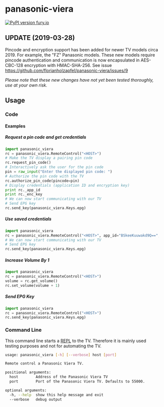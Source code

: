 # panasonic-viera

[![PyPI version fury.io](https://badge.fury.io/py/panasonic-viera.svg)](https://pypi.org/project/panasonic-viera/)

## UPDATE (2019-03-28)

Pincode and encryption support has been added for newer TV models circa 2019. For example, the "FZ" Panasonic models. These new models require pincode authentication and communication is now encapsulated in AES-CBC-128 encryption with HMAC-SHA-256. See issue https://github.com/florianholzapfel/panasonic-viera/issues/9

*Please note that these new changes have not yet been tested thoroughly, use at your own risk.*

## Usage

### Code

#### Examples

##### Request a pin code and get credentials

```python
import panasonic_viera
rc = panasonic_viera.RemoteControl("<HOST>")
# Make the TV display a pairing pin code
rc.request_pin_code()
# Interactively ask the user for the pin code
pin = raw_input("Enter the displayed pin code: ")
# Authorize the pin code with the TV
rc.authorize_pin_code(pincode=pin)
# Display credentials (application ID and encryption key)
print rc._app_id
print rc._enc_key
# We can now start communicating with our TV
# Send EPG key
rc.send_key(panasonic_viera.Keys.epg)
```

##### Use saved credentials

```python
import panasonic_viera
rc = panasonic_viera.RemoteControl("<HOST>", app_id="BSkeeKuuwakd9Q==", encryption_key="EarvNQodKYlj5zTEIhZoXQ==")
# We can now start communicating with our TV
# Send EPG key
rc.send_key(panasonic_viera.Keys.epg)
```

##### Increase Volume By 1

```python
import panasonic_viera
rc = panasonic_viera.RemoteControl("<HOST>")
volume = rc.get_volume()
rc.set_volume(volume + 1)
```

##### Send EPG Key

```python
import panasonic_viera
rc = panasonic_viera.RemoteControl("<HOST>")
rc.send_key(panasonic_viera.Keys.epg)
```

### Command Line

This command line starts a [REPL](https://en.wikipedia.org/wiki/Read%E2%80%93eval%E2%80%93print_loop) to the TV. Therefore it is mainly used testing purposes and not for automating the TV.

```bash
usage: panasonic_viera [-h] [--verbose] host [port]

Remote control a Panasonic Viera TV.

positional arguments:
  host        Address of the Panasonic Viera TV
  port        Port of the Panasonic Viera TV. Defaults to 55000.

optional arguments:
  -h, --help  show this help message and exit
  --verbose   debug output
```
